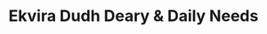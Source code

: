 ---
title: "Ekvira Dudh Deary & Daily Needs"
url: /amaravati/ekvira-dudh-deary-and-daily-needs/
shop: shop
---